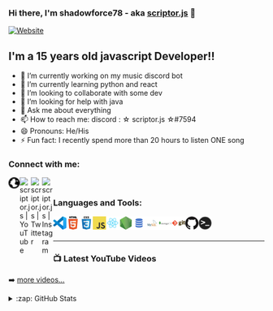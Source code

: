 ### Hi there, I'm shadowforce78 - aka [scriptor.js][website] 👋 

[![Website](https://hey-dude.wheres-my-ta.co/5fc4nMJp7.png)](https://scriptorcode.7m.pl/)

## I'm a 15 years old javascript Developer!!

- 🔭 I’m currently working on my music discord bot
- 🌱 I’m currently learning python and react
- 👯 I’m looking to collaborate with some dev
- 🤔 I’m looking for help with java
- 💬 Ask me about everything
- 📫 How to reach me: discord : ☆ scriptor.js ☆#7594
- 😄 Pronouns: He/His
- ⚡ Fun fact: I recently spend more than 20 hours to listen ONE song
### Connect with me:

[<img align="left" alt="scriptor.js.com" width="22px" src="https://raw.githubusercontent.com/iconic/open-iconic/master/svg/globe.svg" />][website]
[<img align="left" alt="scriptor.js | YouTube" width="22px" src="https://cdn.jsdelivr.net/npm/simple-icons@v3/icons/youtube.svg" />][youtube]
[<img align="left" alt="scriptor.js | Twitter" width="22px" src="https://cdn.jsdelivr.net/npm/simple-icons@v3/icons/twitter.svg" />][twitter]
[<img align="left" alt="scriptor.js | Instagram" width="22px" src="https://cdn.jsdelivr.net/npm/simple-icons@v3/icons/instagram.svg" />][instagram]

<br />

### Languages and Tools:

[<img align="left" alt="Visual Studio Code" width="26px" src="https://raw.githubusercontent.com/github/explore/80688e429a7d4ef2fca1e82350fe8e3517d3494d/topics/visual-studio-code/visual-studio-code.png" />][webdevplaylist]
[<img align="left" alt="HTML5" width="26px" src="https://raw.githubusercontent.com/github/explore/80688e429a7d4ef2fca1e82350fe8e3517d3494d/topics/html/html.png" />][webdevplaylist]
[<img align="left" alt="CSS3" width="26px" src="https://raw.githubusercontent.com/github/explore/80688e429a7d4ef2fca1e82350fe8e3517d3494d/topics/css/css.png" />][cssplaylist]
[<img align="left" alt="JavaScript" width="26px" src="https://raw.githubusercontent.com/github/explore/80688e429a7d4ef2fca1e82350fe8e3517d3494d/topics/javascript/javascript.png" />][jsplaylist]
[<img align="left" alt="React" width="26px" src="https://raw.githubusercontent.com/github/explore/80688e429a7d4ef2fca1e82350fe8e3517d3494d/topics/react/react.png" />][reactplaylist]
[<img align="left" alt="Node.js" width="26px" src="https://raw.githubusercontent.com/github/explore/80688e429a7d4ef2fca1e82350fe8e3517d3494d/topics/nodejs/nodejs.png" />][webdevplaylist]
[<img align="left" alt="SQL" width="26px" src="https://raw.githubusercontent.com/github/explore/80688e429a7d4ef2fca1e82350fe8e3517d3494d/topics/sql/sql.png" />][webdevplaylist]
[<img align="left" alt="MySQL" width="26px" src="https://raw.githubusercontent.com/github/explore/80688e429a7d4ef2fca1e82350fe8e3517d3494d/topics/mysql/mysql.png" />][webdevplaylist]
[<img align="left" alt="MongoDB" width="26px" src="https://raw.githubusercontent.com/github/explore/80688e429a7d4ef2fca1e82350fe8e3517d3494d/topics/mongodb/mongodb.png" />][webdevplaylist]
[<img align="left" alt="Git" width="26px" src="https://raw.githubusercontent.com/github/explore/80688e429a7d4ef2fca1e82350fe8e3517d3494d/topics/git/git.png" />][webdevplaylist]
[<img align="left" alt="GitHub" width="26px" src="https://raw.githubusercontent.com/github/explore/78df643247d429f6cc873026c0622819ad797942/topics/github/github.png" />][webdevplaylist]
[<img align="left" alt="Terminal" width="26px" src="https://raw.githubusercontent.com/github/explore/80688e429a7d4ef2fca1e82350fe8e3517d3494d/topics/terminal/terminal.png" />][webdevplaylist]

<br />
<br />

---

### 📺 Latest YouTube Videos

<!-- YOUTUBE:START -->

<!-- YOUTUBE:END -->

➡️ [more videos...](https://youtube.com/channel/UCN2gF33fBTZG2ptiV2TGO0g)




<details>
  <summary>:zap: GitHub Stats</summary>

  <img align="left" alt="scriptor.js's GitHub Stats" src="https://github-readme-stats.vercel.app/api?username=shadowforce78&show_icons=true&hide_border=true" />
  <img alt="scriptor.js's GitHub Stats" src="https://camo.githubusercontent.com/d137b3998dd3fb8dd736fdf26d979974506533a72b7022fc912460963c7bf94f/687474703a2f2f6769746875622d726561646d652d73747265616b2d73746174732e6865726f6b756170702e636f6d2f3f757365723d736861646f77666f7263653738267468656d653d746f6b796f6e6967687426686964655f626f726465723d74727565" />

</details>

[website]:  https://scriptorcode.7m.pl/
[discord]: https://discord.gg/FdupfKHCrV
[twitter]: https://twitter.com/scripteur78
[twitch]: https://www.twitch.tv/shadowforce78
[youtube]: https://www.youtube.com/channel/UCN2gF33fBTZG2ptiV2TGO0g
[instagram]: https://www.instagram.com/scriptor.js
[reddit]: https://www.reddit.com/user/scritpeur78
[webdevplaylist]: https://scriptorcode.7m.pl/
[reactplaylist]: https://scriptorcode.7m.pl/
[jsplaylist]: https://scriptorcode.7m.pl/
[cssplaylist]: https://scriptorcode.7m.pl/